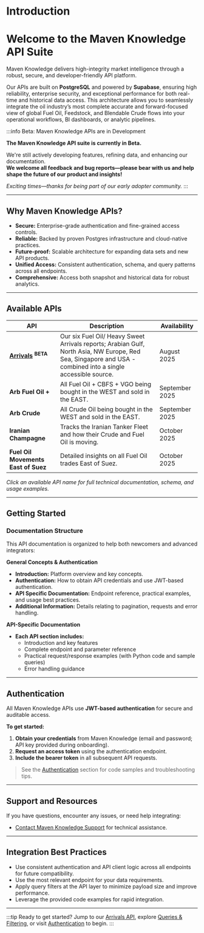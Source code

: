 # Introduction

# Welcome to the Maven Knowledge API Suite

Maven Knowledge delivers high-integrity market intelligence through a robust, secure, and developer-friendly API platform.

Our APIs are built on **PostgreSQL** and powered by **Supabase**, ensuring high reliability, enterprise security, and exceptional performance for both real-time and historical data access. This architecture allows you to seamlessly integrate the oil industry’s most complete accurate and forward-focused view of global Fuel Oil, Feedstock, and Blendable Crude flows into your operational workflows, BI dashboards, or analytic pipelines.

:::info Beta: Maven Knowledge APIs are in Development

**The Maven Knowledge API suite is currently in Beta.**

We're still actively developing features, refining data, and enhancing our documentation.  
**We welcome all feedback and bug reports—please bear with us and help shape the future of our product and insights!**

_Exciting times—thanks for being part of our early adopter community._
:::


---

## Why Maven Knowledge APIs?

- **Secure:** Enterprise-grade authentication and fine-grained access controls.
- **Reliable:** Backed by proven Postgres infrastructure and cloud-native practices.
- **Future-proof:** Scalable architecture for expanding data sets and new API products.
- **Unified Access:** Consistent authentication, schema, and query patterns across all endpoints.
- **Comprehensive:** Access both snapshot and historical data for robust analytics.

---

## Available APIs

| API | Description | Availability |
|---|---|---|
| **[Arrivals](arrivals/arrivals-api) <sup>BETA</sup>** | Our six Fuel Oil/ Heavy Sweet Arrivals reports; Arabian Gulf, North Asia, NW Europe, Red Sea, Singapore and USA - combined into a single accessible source. | August 2025 |
| **Arb Fuel Oil +** | All Fuel Oil + CBFS + VGO being bought in the WEST and sold in the EAST. | September 2025 |
| **Arb Crude** | All Crude Oil being bought in the WEST and sold in the EAST. | September 2025 |
| **Iranian Champagne** | Tracks the Iranian Tanker Fleet and how their Crude and Fuel Oil is moving. | October 2025 |
| **Fuel Oil Movements East of Suez** | Detailed insights on all Fuel Oil trades East of Suez. | October 2025 |

*Click an available API name for full technical documentation, schema, and usage examples.*

---

## Getting Started

### Documentation Structure

This API documentation is organized to help both newcomers and advanced integrators:

**General Concepts & Authentication**
- **Introduction:** Platform overview and key concepts.
- **Authentication:** How to obtain API credentials and use JWT-based authentication.
- **API Specific Documentation:** Endpoint reference, practical examples, and usage best practices.
- **Additional Information:** Details relating to pagination, requests and error handling.

**API-Specific Documentation**
- **Each API section includes:**
  - Introduction and key features
  - Complete endpoint and parameter reference
  - Practical request/response examples (with Python code and sample queries)
  - Error handling guidance

---

## Authentication

All Maven Knowledge APIs use **JWT-based authentication** for secure and auditable access.

**To get started:**
1. **Obtain your credentials** from Maven Knowledge (email and password; API key provided during onboarding).
2. **Request an access token** using the authentication endpoint.
3. **Include the bearer token** in all subsequent API requests.

> See the [Authentication](authentication.md) section for code samples and troubleshooting tips.

---

## Support and Resources

If you have questions, encounter any issues, or need help integrating:

- [Contact Maven Knowledge Support](support.md) for technical assistance.

---

## Integration Best Practices

- Use consistent authentication and API client logic across all endpoints for future compatibility.
- Use the most relevant endpoint for your data requirements.
- Apply query filters at the API layer to minimize payload size and improve performance.
- Leverage the provided code examples for rapid integration.

---

:::tip Ready to get started?
Jump to our [Arrivals API](arrivals/arrivals-api.md), explore [Queries & Filtering](queries.md), or visit [Authentication](authentication.md) to begin.
:::


